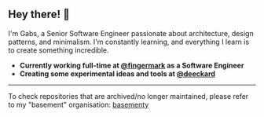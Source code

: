 ## Hey there! 🤙

I'm Gabs, a Senior Software Engineer passionate about architecture, design patterns, and minimalism. I'm constantly learning, and everything I learn is to create something incredible.

- **Currently working full-time at [@fingermark](https://www.fingermark.tech/) as a Software Engineer**<br>
- **Creating some experimental ideas and tools at [@deeckard](https://www.github.com/deeckard)**<br>

---

To check repositories that are archived/no longer maintained, please refer to my "basement" organisation: [basementy](https://github.com/basementy)
